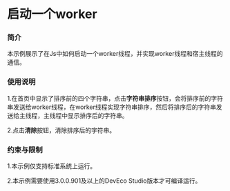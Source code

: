 # 启动一个worker

### 简介

本示例展示了在Js中如何启动一个worker线程，并实现worker线程和宿主线程的通信。

### 使用说明

1.在首页中显示了排序前的四个字符串，点击**字符串排序**按钮，会将排序前的字符串发送给worker线程，在worker线程实现字符串排序，然后将排序后的字符串发送给主线程，主线程中显示排序后的字符串。

2.点击**清除**按钮，清除排序后的字符串。


### 约束与限制

1.本示例仅支持标准系统上运行。

2.本示例需要使用3.0.0.901及以上的DevEco Studio版本才可编译运行。
